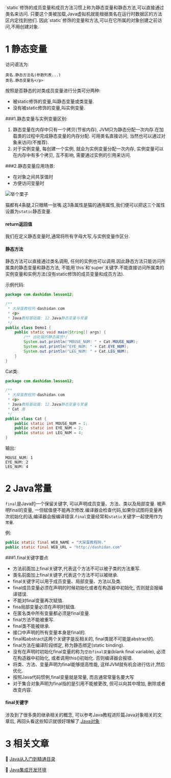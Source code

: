 <div class="jumbotron">
<p>`static`修饰的成员变量和成员方法习惯上称为静态变量和静态方法,可以直接通过类名来访问.   
只要这个类被加载,Java虚拟机就能根据类名在运行时数据区的方法区内定找到他们.   
因此`static`修饰的变量和方法,可以在它所属的对象创建之前访问,不用创建对象.    
</div>

1 静态变量
===

访问语法为:

	类名.静态方法名(参数列表...) 
	类名.静态变量名</p> 

按照是否静态的对类成员变量进行分类可分两种:   
* 被static修饰的变量,叫静态变量或类变量.   
* 没有被static修饰的变量,叫实例变量.

###1.静态变量与实例变量区别: 
1. 静态变量在内存中只有一个拷贝(节省内存), JVM只为静态分配一次内存.在加载类的过程中完成静态变量的内存分配. 可用类名直接访问, 当然也可以通过对象来访问(不推荐). 
2. 对于实例变量, 每创建一个实例, 就会为实例变量分配一次内存, 实例变量可以在内存中有多个拷贝, 互不影响, 需要通过实例的引用来访问. 

###2.静态变量应用场景:
* 在对象之间共享值时
* 方便访问变量时

![举个栗子](http://localhost/img/common/example.jpg)  

猫都有4条腿,2只眼睛一张嘴.这3条属性是猫的通用属性,我们便可以把这三个属性设置为`static`静态变量.

<div class="bs-callout bs-callout-success">
    <h4>return返回值</h4>
	<p>我们在定义静态变量时,通常将所有字母大写,与实例变量作区分.</p>
</div>

<div class="bs-callout bs-callout-success">
    <h4>静态方法</h4>
	<p>静态方法可以直接通过类名调用, 任何的实例也可以调用.因此静态方法只能访问所属类的静态变量和静态方法, 不能用`this`和`super`关键字.不能直接访问所属类的实例变量和实例方法(没有static修饰的成员变量和成员方法).</p>
</div>

示例代码:

```java
package com.dashidan.lesson12;

/**
 * 大屎蛋教程网-dashidan.com
 * <p>
 * Java教程基础篇: 12.Java静态变量与常量
 */
public class Demo1 {
    public static void main(String[] args) {
        /** 出处猫的静态属性*/
        System.out.println("MOUSE_NUM: " + Cat.MOUSE_NUM);
        System.out.println("EYE_NUM: " + Cat.EYE_NUM);
        System.out.println("LEG_NUM: " + Cat.LEG_NUM);
    }
}

```

Cat类:

```java
package com.dashidan.lesson12;

/**
 * 大屎蛋教程网-dashidan.com
 * <p>
 * Java教程基础篇: 12.Java静态变量与常量
 * Cat 类
 */
public class Cat {
    public static int MOUSE_NUM = 1;
    public static int EYE_NUM = 2;
    public static int LEG_NUM = 4;
}

```
输出:

	MOUSE_NUM: 1
	EYE_NUM: 2
	LEG_NUM: 4
	
2 Java常量
===

`final`是Java的一个保留关键字, 可以声明成员变量、方法、类以及局部变量. 被声明final的变量, 一但赋值便不能再次修改.编译器会检查代码,如果你试图将变量再次初始化的话,编译器会报编译错误.`final`变量经常和`static`关键字一起使用作为`常量`.   

例:
```java
public static final WEB_NAME = "大屎蛋教程网."
public static final WEB_URL = "http://dashidan.com"
```


###1.final关键字要点

* 方法前面加上final关键字,代表这个方法不可以被子类的方法重写.
* 类名前面加上final关键字,代表这个方法不可以被继承.
* final关键字可以用于成员变量、局部变量、方法以及类.
* final成员变量必须在声明的时候初始化或者在构造器中初始化, 否则就会报编译错误.
* 不能对final变量再次赋值. 
* fina局部变量必须在声明时赋值.
* 在匿名类中所有变量都必须是final变量.
* final方法不能被重写.
* final类不能被继承.
* 接口中声明的所有变量本身是final的.
* final和abstract这两个关键字是反相关的, final类就不可能是abstract的.
* final方法在编译阶段绑定, 称为静态绑定(static binding). 
* 没有在声明时初始化final变量的称为`空白final变量`(blank final variable),  必须在构造器中初始化, 或者调用this()初始化. 否则编译器会报错.
* 将类、方法、变量声明为final能够提高性能, 这样JVM就有机会进行估计,然后优化.
* 按照Java代码惯例,final变量就是常量, 而且通常常量名要大写
* 对于集合对象声明为final指的是引用不能被更改, 但可以向其中增加, 删除或者改变内容.

<div class="bs-callout bs-callout-info">
    <h4>final关键字</h4>
	<p>涉及到了很多类的继承相关的概念, 可以参考Java教程进阶篇Java对象相关的文章后, 再回头看这些知识就很好理解了.<a href="http://localhost/article/java/basic/Java对象.html">Java对象</a>
	</p>	
</div>

3 相关文章
===
📖 [Java从入门到精通目录](http://localhost/article/java/basic/index.html)   

📖 [Java集成开发环境](http://localhost/article/java/basic/Java集成开发环境.html)   